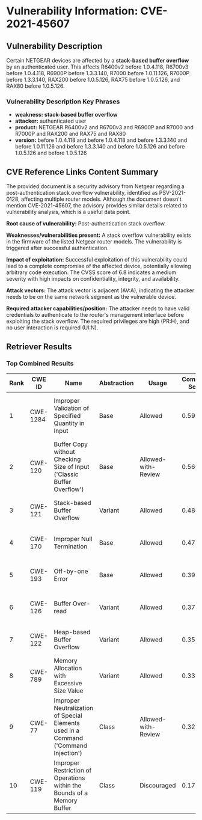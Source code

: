 # Vulnerability Information: CVE-2021-45607

## Vulnerability Description
Certain NETGEAR devices are affected by a **stack-based buffer overflow** by an authenticated user. This affects R6400v2 before 1.0.4.118, R6700v3 before 1.0.4.118, R6900P before 1.3.3.140, R7000 before 1.0.11.126, R7000P before 1.3.3.140, RAX200 before 1.0.5.126, RAX75 before 1.0.5.126, and RAX80 before 1.0.5.126.

### Vulnerability Description Key Phrases
- **weakness:** **stack-based buffer overflow**
- **attacker:** authenticated user
- **product:** NETGEAR R6400v2 and R6700v3 and R6900P and R7000 and R7000P and RAX200 and RAX75 and RAX80
- **version:** before 1.0.4.118 and before 1.0.4.118 and before 1.3.3.140 and before 1.0.11.126 and before 1.3.3.140 and before 1.0.5.126 and before 1.0.5.126 and before 1.0.5.126

## CVE Reference Links Content Summary
The provided document is a security advisory from Netgear regarding a post-authentication stack overflow vulnerability, identified as PSV-2021-0128, affecting multiple router models. Although the document doesn't mention CVE-2021-45607, the advisory provides similar details related to vulnerability analysis, which is a useful data point.

**Root cause of vulnerability:** Post-authentication stack overflow.

**Weaknesses/vulnerabilities present:** A stack overflow vulnerability exists in the firmware of the listed Netgear router models. The vulnerability is triggered after successful authentication.

**Impact of exploitation:** Successful exploitation of this vulnerability could lead to a complete compromise of the affected device, potentially allowing arbitrary code execution. The CVSS score of 6.8 indicates a medium severity with high impacts on confidentiality, integrity, and availability.

**Attack vectors:** The attack vector is adjacent (AV:A), indicating the attacker needs to be on the same network segment as the vulnerable device.

**Required attacker capabilities/position:** The attacker needs to have valid credentials to authenticate to the router's management interface before exploiting the stack overflow. The required privileges are high (PR:H), and no user interaction is required (UI:N).

## Retriever Results

### Top Combined Results

| Rank | CWE ID | Name | Abstraction | Usage | Combined Score | Retrievers | Individual Scores |
|------|--------|------|-------------|-------|---------------|------------|-------------------|
| 1 | CWE-1284 | Improper Validation of Specified Quantity in Input | Base | Allowed | 0.5995 | dense, sparse, graph | dense: 0.547, sparse: 0.205, graph: 0.583 |
| 2 | CWE-120 | Buffer Copy without Checking Size of Input ('Classic Buffer Overflow') | Base | Allowed-with-Review | 0.5601 | dense, sparse, graph | dense: 0.558, sparse: 0.188, graph: 0.559 |
| 3 | CWE-121 | Stack-based Buffer Overflow | Variant | Allowed | 0.4863 | dense, sparse | dense: 0.671, sparse: 0.334 |
| 4 | CWE-170 | Improper Null Termination | Base | Allowed | 0.4737 | sparse, graph | sparse: 0.203, graph: 1.000 |
| 5 | CWE-193 | Off-by-one Error | Base | Allowed | 0.3917 | sparse, graph | sparse: 0.192, graph: 0.789 |
| 6 | CWE-126 | Buffer Over-read | Variant | Allowed | 0.3724 | sparse, graph | sparse: 0.219, graph: 0.778 |
| 7 | CWE-122 | Heap-based Buffer Overflow | Variant | Allowed | 0.3530 | dense, sparse | dense: 0.549, sparse: 0.189 |
| 8 | CWE-789 | Memory Allocation with Excessive Size Value | Variant | Allowed | 0.3373 | sparse, graph | sparse: 0.184, graph: 0.729 |
| 9 | CWE-77 | Improper Neutralization of Special Elements used in a Command ('Command Injection') | Class | Allowed-with-Review | 0.3276 | dense, sparse | dense: 0.696, sparse: 0.366 |
| 10 | CWE-119 | Improper Restriction of Operations within the Bounds of a Memory Buffer | Class | Discouraged | 0.1739 | dense, sparse | dense: 0.557, sparse: 0.191 |

